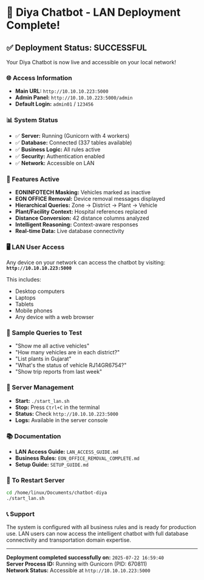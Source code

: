 # 🎉 Diya Chatbot - LAN Deployment Complete!

## ✅ Deployment Status: SUCCESSFUL

Your Diya Chatbot is now live and accessible on your local network!

### 🌐 Access Information
- **Main URL:** `http://10.10.10.223:5000`
- **Admin Panel:** `http://10.10.10.223:5000/admin`
- **Default Login:** `admin01` / `123456`

### 📊 System Status
- ✅ **Server:** Running (Gunicorn with 4 workers)
- ✅ **Database:** Connected (337 tables available)
- ✅ **Business Logic:** All rules active
- ✅ **Security:** Authentication enabled
- ✅ **Network:** Accessible on LAN

### 🚀 Features Active
- **EONINFOTECH Masking:** Vehicles marked as inactive
- **EON OFFICE Removal:** Device removal messages displayed
- **Hierarchical Queries:** Zone → District → Plant → Vehicle
- **Plant/Facility Context:** Hospital references replaced
- **Distance Conversion:** 42 distance columns analyzed
- **Intelligent Reasoning:** Context-aware responses
- **Real-time Data:** Live database connectivity

### 🖥️ LAN User Access
Any device on your network can access the chatbot by visiting:
**`http://10.10.10.223:5000`**

This includes:
- Desktop computers
- Laptops  
- Tablets
- Mobile phones
- Any device with a web browser

### 📱 Sample Queries to Test
- "Show me all active vehicles"
- "How many vehicles are in each district?"
- "List plants in Gujarat"
- "What's the status of vehicle RJ14GR6754?"
- "Show trip reports from last week"

### 🔧 Server Management
- **Start:** `./start_lan.sh`
- **Stop:** Press `Ctrl+C` in the terminal
- **Status:** Check `http://10.10.10.223:5000`
- **Logs:** Available in the server console

### 📚 Documentation
- **LAN Access Guide:** `LAN_ACCESS_GUIDE.md`
- **Business Rules:** `EON_OFFICE_REMOVAL_COMPLETE.md`
- **Setup Guide:** `SETUP_GUIDE.md`

### 🔄 To Restart Server
```bash
cd /home/linux/Documents/chatbot-diya
./start_lan.sh
```

### 📞 Support
The system is configured with all business rules and is ready for production use. LAN users can now access the intelligent chatbot with full database connectivity and transportation domain expertise.

---
**Deployment completed successfully on:** `2025-07-22 16:59:40`  
**Server Process ID:** Running with Gunicorn (PID: 670811)  
**Network Status:** Accessible at `http://10.10.10.223:5000`
